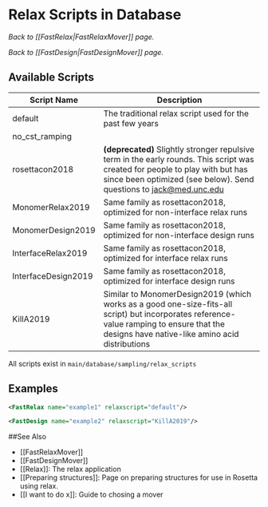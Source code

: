 # Relax Scripts in Database

*Back to [[FastRelax|FastRelaxMover]] page.*

*Back to [[FastDesign|FastDesignMover]] page.*

## Available Scripts

| Script Name | Description |
| ----------- | ----------- |
| default     | The traditional relax script used for the past few years |
| no_cst_ramping | |
| rosettacon2018 | **(deprecated)** Slightly stronger repulsive term in the early rounds. This script was created for people to play with but has since been optimized (see below). Send questions to jack@med.unc.edu |
| MonomerRelax2019 | Same family as rosettacon2018, optimized for non-interface relax runs |
| MonomerDesign2019 | Same family as rosettacon2018, optimized for non-interface design runs |
| InterfaceRelax2019 | Same family as rosettacon2018, optimized for interface relax runs |
| InterfaceDesign2019 | Same family as rosettacon2018, optimized for interface design runs |
| KillA2019 | Similar to MonomerDesign2019 (which works as a good one-size-fits-all script) but incorporates reference-value ramping to ensure that the designs have native-like amino acid distributions |

All scripts exist in `main/database/sampling/relax_scripts`

## Examples

```xml
<FastRelax name="example1" relaxscript="default"/>

<FastDesign name="example2" relaxscript="KillA2019"/>
```

##See Also
* [[FastRelaxMover]]
* [[FastDesignMover]]
* [[Relax]]: The relax application
* [[Preparing structures]]: Page on preparing structures for use in Rosetta using relax.
* [[I want to do x]]: Guide to chosing a mover
